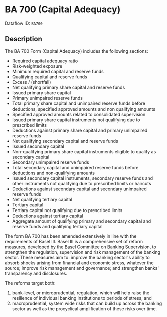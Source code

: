# BA 700 (Capital Adequacy)

Dataflow ID: `BA700`

## Description

The BA 700 Form (Capital Adequacy) includes the following sections:
* Required capital adequacy ratio
* Risk-weighted exposure
* Minimum required capital and reserve funds
* Qualifying capital and reserve funds
* Excess / (shortfall)
* Net qualifying primary share capital and reserve funds
* Issued primary share capital
* Primary unimpaired reserve funds
* Total primary share capital and unimpaired reserve funds before deductions, specified approved amounts and non qualifying amounts
* Specified approved amounts related to consolidated supervision
* Issued primary share capital instruments not qualifying due to prescribed limits
* Deductions against primary share capital and primary unimpaired reserve funds
* Net qualifying secondary capital and reserve funds
* Issued secondary capital
* Non-qualifying primary share capital instruments eligible to qualify as secondary capital
* Secondary unimpaired reserve funds
* Total secondary capital and unimpaired reserve funds before deductions and non-qualifying amounts
* Issued secondary capital instruments, secondary reserve funds and other instruments not qualifying due to prescribed limits or haircuts
* Deductions against secondary capital and secondary unimpaired reserve funds
* Net qualifying tertiary capital
* Tertiary capital
* Tertiary capital not qualifying due to prescribed limits
* Deductions against tertiary capital
* Aggregate amount of qualifying primary and secondary capital and reserve funds and qualifying tertiary capital

The form BA 700 has been amended extensively in line with the requirements of Basel III. Basel III is a comprehensive set of reform measures, developed by the Basel Committee on Banking Supervision, to strengthen the regulation, supervision and risk management of the banking sector. These measures aim to: improve the banking sector's ability to absorb shocks arising from financial and economic stress, whatever the source; improve risk management and governance; and strengthen banks' transparency and disclosures.

The reforms target both:
1. bank-level, or microprudential, regulation, which will help raise the resilience of individual banking institutions to periods of stress; and
2. macroprudential, system wide risks that can build up across the banking sector as well as the procyclical amplification of these risks over time.

